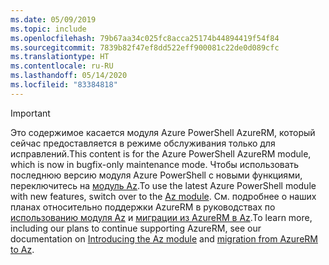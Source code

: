 ```yaml
---
ms.date: 05/09/2019
ms.topic: include
ms.openlocfilehash: 79b67aa34c025fc8acca25174b44894419f54f84
ms.sourcegitcommit: 7839b82f47ef8dd522eff900081c22de0d089cfc
ms.translationtype: HT
ms.contentlocale: ru-RU
ms.lasthandoff: 05/14/2020
ms.locfileid: "83384818"
---
```

> [!IMPORTANT]
>
> <span data-ttu-id="4d39a-101">Это содержимое касается модуля Azure PowerShell AzureRM, который сейчас предоставляется в режиме обслуживания только для исправлений.</span><span class="sxs-lookup"><span data-stu-id="4d39a-101">This content is for the Azure PowerShell AzureRM module, which is now in bugfix-only maintenance mode.</span></span>
> <span data-ttu-id="4d39a-102">Чтобы использовать последнюю версию модуля Azure PowerShell с новыми функциями, переключитесь на [модуль Az](/powershell/azure).</span><span class="sxs-lookup"><span data-stu-id="4d39a-102">To use the latest Azure PowerShell module with new features, switch over to the [Az module](/powershell/azure).</span></span> <span data-ttu-id="4d39a-103">См. подробнее о наших планах относительно поддержки AzureRM в руководствах по [использованию модуля Az](/powershell/azure/new-azureps-module-az) и [миграции из AzureRM в Az](/powershell/azure/migrate-from-azurerm-to-az).</span><span class="sxs-lookup"><span data-stu-id="4d39a-103">To learn more, including our plans to continue supporting AzureRM, see our documentation on [Introducing the Az module](/powershell/azure/new-azureps-module-az) and [migration from AzureRM to Az](/powershell/azure/migrate-from-azurerm-to-az).</span></span>
